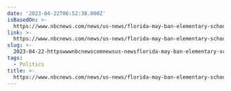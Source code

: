 ```yaml
---
date: '2023-04-22T06:52:38.000Z'
isBasedOn: >-
  https://www.nbcnews.com/news/us-news/florida-may-ban-elementary-school-students-learning-periods-class-rcna75911
link: >-
  https://www.nbcnews.com/news/us-news/florida-may-ban-elementary-school-students-learning-periods-class-rcna75911
slug: >-
  2023-04-22-httpswwwnbcnewscomnewsus-newsflorida-may-ban-elementary-school-students-learning-periods-class-rcna75911
tags:
  - Politics
title: >-
  https://www.nbcnews.com/news/us-news/florida-may-ban-elementary-school-students-learning-periods-class-rcna75911
---
```


